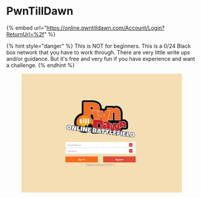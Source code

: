 # PwnTillDawn

{% embed url="https://online.pwntilldawn.com/Account/Login?ReturnUrl=%2f" %}

{% hint style="danger" %}
This is NOT for beginners. This is a 0/24 Black box network that you have to work through. There are very little write ups and/or guidance. But it's free and very fun if you have experience and want a challenge.
{% endhint %}

<figure><img src="../../.gitbook/assets/image.png" alt=""><figcaption></figcaption></figure>

